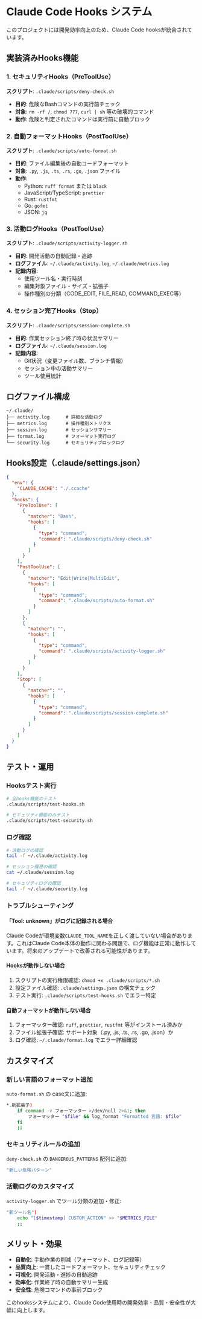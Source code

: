 # Claude Code Hooks システム

このプロジェクトには開発効率向上のため、Claude Code hooksが統合されています。

## 実装済みHooks機能

### 1. セキュリティHooks（PreToolUse）
**スクリプト**: `.claude/scripts/deny-check.sh`
- **目的**: 危険なBashコマンドの実行前チェック
- **対象**: `rm -rf /`, `chmod 777`, `curl | sh` 等の破壊的コマンド
- **動作**: 危険と判定されたコマンドは実行前に自動ブロック

### 2. 自動フォーマットHooks（PostToolUse）
**スクリプト**: `.claude/scripts/auto-format.sh`
- **目的**: ファイル編集後の自動コードフォーマット
- **対象**: `.py`, `.js`, `.ts`, `.rs`, `.go`, `.json` ファイル
- **動作**: 
  - Python: `ruff format` または `black`
  - JavaScript/TypeScript: `prettier`
  - Rust: `rustfmt`
  - Go: `gofmt`
  - JSON: `jq`

### 3. 活動ログHooks（PostToolUse）
**スクリプト**: `.claude/scripts/activity-logger.sh`
- **目的**: 開発活動の自動記録・追跡
- **ログファイル**: `~/.claude/activity.log`, `~/.claude/metrics.log`
- **記録内容**: 
  - 使用ツール名・実行時刻
  - 編集対象ファイル・サイズ・拡張子
  - 操作種別の分類（CODE_EDIT, FILE_READ, COMMAND_EXEC等）

### 4. セッション完了Hooks（Stop）
**スクリプト**: `.claude/scripts/session-complete.sh`
- **目的**: 作業セッション終了時の状況サマリー
- **ログファイル**: `~/.claude/session.log`
- **記録内容**:
  - Git状況（変更ファイル数、ブランチ情報）
  - セッション中の活動サマリー
  - ツール使用統計

## ログファイル構成

```
~/.claude/
├── activity.log      # 詳細な活動ログ
├── metrics.log       # 操作種別メトリクス
├── session.log       # セッションサマリー
├── format.log        # フォーマット実行ログ
└── security.log      # セキュリティブロックログ
```

## Hooks設定（.claude/settings.json）

```json
{
  "env": {
    "CLAUDE_CACHE": "./.ccache"
  },
  "hooks": {
    "PreToolUse": [
      {
        "matcher": "Bash",
        "hooks": [
          {
            "type": "command",
            "command": ".claude/scripts/deny-check.sh"
          }
        ]
      }
    ],
    "PostToolUse": [
      {
        "matcher": "Edit|Write|MultiEdit",
        "hooks": [
          {
            "type": "command",
            "command": ".claude/scripts/auto-format.sh"
          }
        ]
      },
      {
        "matcher": "",
        "hooks": [
          {
            "type": "command",
            "command": ".claude/scripts/activity-logger.sh"
          }
        ]
      }
    ],
    "Stop": [
      {
        "matcher": "",
        "hooks": [
          {
            "type": "command",
            "command": ".claude/scripts/session-complete.sh"
          }
        ]
      }
    ]
  }
}
```

## テスト・運用

### Hooksテスト実行
```bash
# 全hooks機能のテスト
.claude/scripts/test-hooks.sh

# セキュリティ機能のみテスト
.claude/scripts/test-security.sh
```

### ログ確認
```bash
# 活動ログの確認
tail -f ~/.claude/activity.log

# セッション履歴の確認
cat ~/.claude/session.log

# セキュリティログの確認
tail -f ~/.claude/security.log
```

### トラブルシューティング

#### 「Tool: unknown」がログに記録される場合
Claude Codeが環境変数`CLAUDE_TOOL_NAME`を正しく渡していない場合があります。これはClaude Code本体の動作に関わる問題で、ログ機能は正常に動作しています。将来のアップデートで改善される可能性があります。

#### Hooksが動作しない場合
1. スクリプトの実行権限確認: `chmod +x .claude/scripts/*.sh`
2. 設定ファイル確認: `.claude/settings.json` の構文チェック
3. テスト実行: `.claude/scripts/test-hooks.sh` でエラー特定

#### 自動フォーマットが動作しない場合
1. フォーマッター確認: `ruff`, `prettier`, `rustfmt` 等がインストール済みか
2. ファイル拡張子確認: サポート対象（.py, .js, .ts, .rs, .go, .json）か
3. ログ確認: `~/.claude/format.log` でエラー詳細確認

## カスタマイズ

### 新しい言語のフォーマット追加
`auto-format.sh` の case文に追加:
```bash
*.新拡張子)
    if command -v フォーマッター >/dev/null 2>&1; then
        フォーマッター "$file" && log_format "Formatted 言語: $file"
    fi
    ;;
```

### セキュリティルールの追加
`deny-check.sh` の `DANGEROUS_PATTERNS` 配列に追加:
```bash
"新しい危険パターン"
```

### 活動ログのカスタマイズ
`activity-logger.sh` でツール分類の追加・修正:
```bash
"新ツール名")
    echo "[$timestamp] CUSTOM_ACTION" >> "$METRICS_FILE"
    ;;
```

## メリット・効果

- **自動化**: 手動作業の削減（フォーマット、ログ記録等）
- **品質向上**: 一貫したコードフォーマット、セキュリティチェック
- **可視化**: 開発活動・進捗の自動追跡
- **効率化**: 作業終了時の自動サマリー生成
- **安全性**: 危険コマンドの事前ブロック

このhooksシステムにより、Claude Code使用時の開発効率・品質・安全性が大幅に向上します。